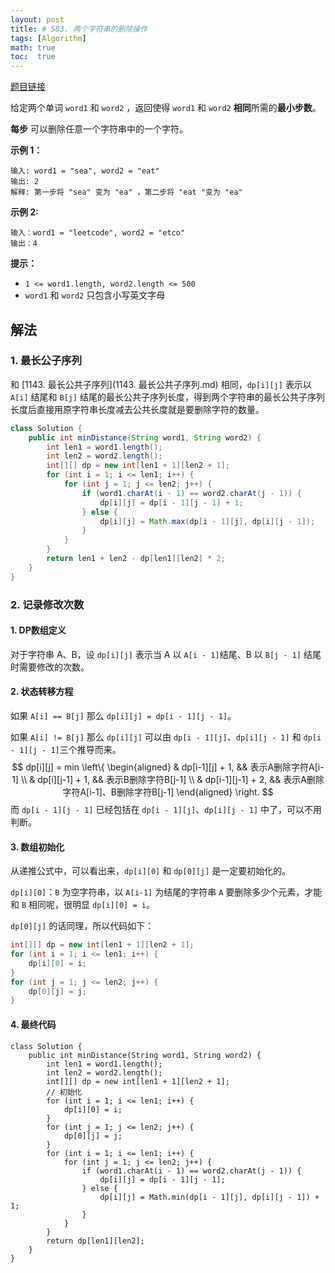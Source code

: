 ```yaml
---
layout: post
title: # 583. 两个字符串的删除操作
tags: [Algorithm]
math: true
toc:  true
---
```


[题目链接](https://leetcode.cn/problems/delete-operation-for-two-strings/)

给定两个单词 `word1` 和 `word2` ，返回使得 `word1` 和 `word2` **相同**所需的**最小步数**。

**每步** 可以删除任意一个字符串中的一个字符。

**示例 1：**

```
输入: word1 = "sea", word2 = "eat"
输出: 2
解释: 第一步将 "sea" 变为 "ea" ，第二步将 "eat "变为 "ea"
```

**示例  2:**

```
输入：word1 = "leetcode", word2 = "etco"
输出：4
```

**提示：**

- `1 <= word1.length, word2.length <= 500`
- `word1` 和 `word2` 只包含小写英文字母

## 解法

### 1. 最长公子序列

和 [1143. 最长公共子序列](1143. 最长公共子序列.md) 相同，`dp[i][j]` 表示以 `A[i]` 结尾和 `B[j]` 结尾的最长公共子序列长度，得到两个字符串的最长公共子序列长度后直接用原字符串长度减去公共长度就是要删除字符的数量。

```java
class Solution {
    public int minDistance(String word1, String word2) {
        int len1 = word1.length();
        int len2 = word2.length();
        int[][] dp = new int[len1 + 1][len2 + 1];
        for (int i = 1; i <= len1; i++) {
            for (int j = 1; j <= len2; j++) {
                if (word1.charAt(i - 1) == word2.charAt(j - 1)) {
                    dp[i][j] = dp[i - 1][j - 1] + 1;
                } else {
                    dp[i][j] = Math.max(dp[i - 1][j], dp[i][j - 1]);
                }
            }
        }
        return len1 + len2 - dp[len1][len2] * 2;
    }
}
```

### 2. 记录修改次数

#### 1. DP数组定义

对于字符串 A、B，设 `dp[i][j]` 表示当 A 以 `A[i - 1]`结尾、B 以 `B[j - 1]` 结尾时需要修改的次数。

#### 2. 状态转移方程

如果 `A[i] == B[j]` 那么 `dp[i][j] = dp[i - 1][j - 1]`。

如果 `A[i] != B[j]` 那么 `dp[i][j]` 可以由 `dp[i - 1][j]`、`dp[i][j - 1]` 和  `dp[i - 1][j - 1]`三个推导而来。
$$
dp[i][j] = min
\left\{
    \begin{aligned}
    & dp[i-1][j] + 1, && 表示A删除字符A[i-1] \\
    & dp[i][j-1] + 1, && 表示B删除字符B[j-1] \\
    & dp[i-1][j-1] + 2, && 表示A删除字符A[i-1]、B删除字符B[j-1]
    \end{aligned}
\right.
$$
而 `dp[i - 1][j - 1]` 已经包括在 `dp[i - 1][j]`、`dp[i][j - 1]` 中了，可以不用判断。

#### 3. 数组初始化

从递推公式中，可以看出来，`dp[i][0]` 和 `dp[0][j]` 是一定要初始化的。

`dp[i][0]`：`B` 为空字符串，以 `A[i-1]` 为结尾的字符串 `A` 要删除多少个元素，才能和 `B` 相同呢，很明显 `dp[i][0] = i`。

`dp[0][j]` 的话同理，所以代码如下：

```java
int[][] dp = new int[len1 + 1][len2 + 1];
for (int i = 1; i <= len1; i++) {
    dp[i][0] = i;
}
for (int j = 1; j <= len2; j++) {
    dp[0][j] = j;
}
```

#### 4. 最终代码

```
class Solution {
    public int minDistance(String word1, String word2) {
        int len1 = word1.length();
        int len2 = word2.length();
        int[][] dp = new int[len1 + 1][len2 + 1];
        // 初始化
        for (int i = 1; i <= len1; i++) {
            dp[i][0] = i;
        }
        for (int j = 1; j <= len2; j++) {
            dp[0][j] = j;
        }
        for (int i = 1; i <= len1; i++) {
            for (int j = 1; j <= len2; j++) {
                if (word1.charAt(i - 1) == word2.charAt(j - 1)) {
                    dp[i][j] = dp[i - 1][j - 1];
                } else {
                    dp[i][j] = Math.min(dp[i - 1][j], dp[i][j - 1]) + 1;
                }
            }
        }
        return dp[len1][len2];
    }
}
```




